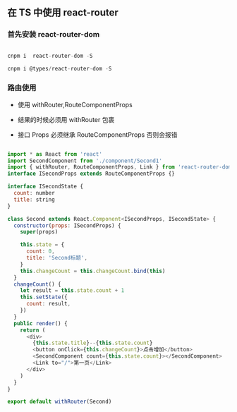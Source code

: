## 在 TS 中使用 react-router

### 首先安装 react-router-dom

```javascript

cnpm i  react-router-dom -S

cnpm i @types/react-router-dom -S
```

### 路由使用

- 使用 withRouter,RouteComponentProps

- 结果的时候必须用 withRouter 包裹

- 接口 Props 必须继承 RouteComponentProps 否则会报错

```javascript

import * as React from 'react'
import SecondComponent from './component/Second1'
import { withRouter, RouteComponentProps, Link } from 'react-router-dom'
interface ISecondProps extends RouteComponentProps {}

interface ISecondState {
  count: number
  title: string
}

class Second extends React.Component<ISecondProps, ISecondState> {
  constructor(props: ISecondProps) {
    super(props)

    this.state = {
      count: 0,
      title: 'Second标题',
    }
    this.changeCount = this.changeCount.bind(this)
  }
  changeCount() {
    let result = this.state.count + 1
    this.setState({
      count: result,
    })
  }
  public render() {
    return (
      <div>
        {this.state.title}--{this.state.count}
        <button onClick={this.changeCount}>点击增加</button>
        <SecondComponent count={this.state.count}></SecondComponent>
        <Link to="/">第一页</Link>
      </div>
    )
  }
}

export default withRouter(Second)

```
